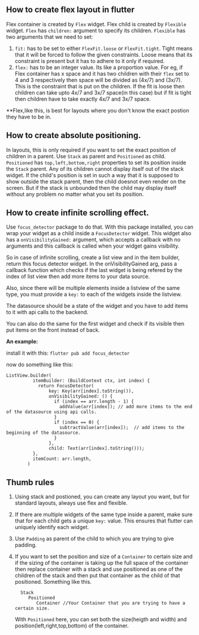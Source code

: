 ## How to create flex layout in flutter

Flex container is created by `Flex` widget. Flex child is created by `Flexible` widget.
`Flex` has `children:` argument to specify its children.
`Flexible` has two arguments that we need to set:
1. `fit:` has to be set to either `FlexFit.loose` or `FlexFit.tight`. Tight means that it will be forced to follow the given constraints. Loose means that its constraint is present but it has to adhere to it only if required.
2. `flex:` has to be an integer value. Its like a proportion value. For eg, if Flex container has x space and it has two children with their `flex` set to 4 and 3 respectively then space will be divided as (4x/7) and (3x/7). This is the constraint that is put on the children. If the fit is loose then children can take upto 4x/7 and 3x/7 space(in this case) but if fit is tight then children have to take exactly 4x/7 and 3x/7 space.

**Flex,like this, is best for layouts where you don't know the exact postion they have to be in.

## How to create absolute positioning.

In layouts, this is only required if you want to set the exact position of children in a parent.
Use `Stack` as parent and `Positioned` as child. 
`Positioned` has `top,left,bottom,right` properties to set its position inside the `Stack` parent. Any of its children cannot display itself out of the stack widget.
If the child's position is set in such a way that it is supposed to show outside the stack parent, then the child doesnot even render on the screen. But if the stack is unbounded then the child may display itself without any problem no matter what you set its position.

## How to create infinite scrolling effect.

Use `focus_detector` package to do that. With this package installed, you can wrap your widget as a child inside a `FocusDetector` widget. This widget also has a `onVisibilityGained:` argument, which accepts a callback with no arguments and this callback is called when your widget gains visibility. 

So in case of infinite scrolling, create a list view and in the item builder, return this focus detector widget. In the onVisibilityGained arg, pass a callback function which checks if the last widget is being refered by the index of list view then add more items to your data source.  

Also, since there will be multiple elements inside a listview of the same type, you must provide a `key:` to each of the widgets inside the listview.

The datasource should be a state of the widget and you have to add items to it with api calls to the backend.

You can also do the same for the first widget and check if its visible then put items on the front instead of back.

**An example:**

install it with this: `flutter pub add focus_detector`

now do something like this:
```
ListView.builder(
          itemBuilder: (BuildContext ctx, int index) {
            return FocusDetector(
                key: Key(arr[index].toString()),
                onVisibilityGained: () {
                  if (index == arr.length - 1) {
                    addValue(arr[index]); // add more items to the end of the datasource using api calls. 
                  }
                  if (index == 0) {
                    subtractValue(arr[index]);  // add items to the beginning of the datasource.
                  }
                },
                child: Text(arr[index].toString()));
          },
          itemCount: arr.length,
        )
```


## Thumb rules

1. Using stack and postioned, you can create any layout you want, but for standard layouts, always use flex and flexible.
2. If there are multiple widgets of the same type inside a parent, make sure that for each child gets a unique `key:` value. This ensures that flutter can uniquely identify each widget.
3. Use `Padding` as parent of the child to which you are trying to give padding.
4. If you want to set the position and size of a `Container` to certain size and if the sizing of the container is taking up the full space of the container then replace container with a stack and use positioned as one of the children of the stack and then put that container as the child of that positioned. Something like this.

   ```
     Stack
        Positioned
           Container //Your Container that you are trying to have a certain size.
   ```
   With `Positioned` here, you can set both the size(heigth and width) and position(left,right,top,bottom) of the container.





